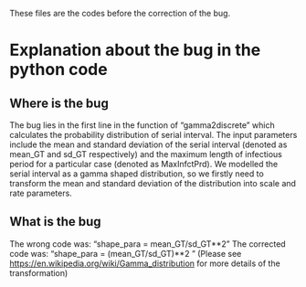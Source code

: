 These files are the codes before the correction of the bug.

# Explanation about the bug in the python code

## Where is the bug
The bug lies in the first line in the function of “gamma2discrete” which calculates the probability distribution of serial interval. 
The input parameters include the mean and standard deviation of the serial interval (denoted as mean_GT and sd_GT respectively) and the maximum length of infectious period for a particular case (denoted as MaxInfctPrd). We modelled the serial interval as a gamma shaped distribution, so we firstly need to transform the mean and standard deviation of the distribution into scale and rate parameters. 

## What is the bug
The wrong code was: “shape_para = mean_GT/sd_GT**2”
The corrected code was: “shape_para = (mean_GT/sd_GT)**2 ” 
(Please see https://en.wikipedia.org/wiki/Gamma_distribution for more details of the transformation)

